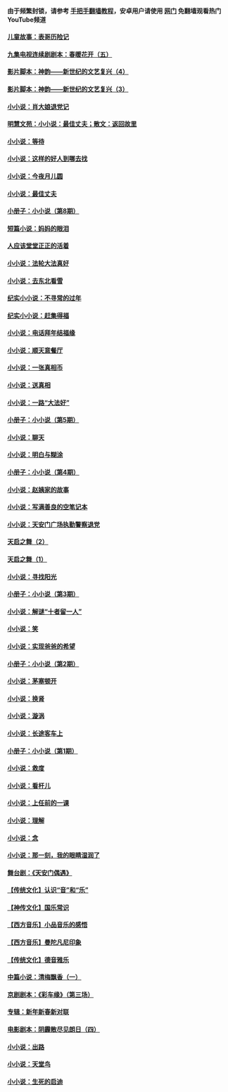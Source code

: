 #### 由于频繁封锁，请参考 [手把手翻墙教程](https://github.com/gfw-breaker/guides/wiki/)，安卓用户请使用 [网门](https://github.com/gfw-breaker/nogfw/blob/master/dl.md?t=05170900) 免翻墙观看热门YouTube频道 

#### [儿童故事：表哥历险记](../pages/328/383535.md?t=05170900) 

#### [九集电视连续剧剧本：春暖花开（五）](../pages/328/275919.md?t=05170900) 

#### [影片脚本：神韵——新世纪的文艺复兴（4）](../pages/328/266089.md?t=05170900) 

#### [影片脚本：神韵——新世纪的文艺复兴（3）](../pages/328/266087.md?t=05170900) 

#### [小小说：肖大娘退党记](../pages/328/239807.md?t=05170900) 

#### [明慧文苑：小小说：最佳丈夫；散文：返回故里](../pages/328/3439.md?t=05170900) 

#### [小小说：等待](../pages/328/223927.md?t=05170900) 

#### [小小说：这样的好人到哪去找](../pages/328/209396.md?t=05170900) 

#### [小小说：今夜月儿圆](../pages/328/193588.md?t=05170900) 

#### [小小说：最佳丈夫](../pages/328/190938.md?t=05170900) 

#### [小册子：小小说（第8期）](../pages/328/188202.md?t=05170900) 

#### [短篇小说：妈妈的眼泪](../pages/328/187712.md?t=05170900) 

#### [人应该堂堂正正的活着](../pages/328/182430.md?t=05170900) 

#### [小小说：法轮大法真好](../pages/328/174669.md?t=05170900) 

#### [小小说：去东北看雪](../pages/328/173882.md?t=05170900) 

#### [纪实小小说：不寻常的过年](../pages/328/173187.md?t=05170900) 

#### [纪实小小说：赶集得福](../pages/328/172652.md?t=05170900) 

#### [小小说：电话拜年结福缘](../pages/328/172533.md?t=05170900) 

#### [小小说：顺天意餐厅](../pages/328/170182.md?t=05170900) 

#### [小小说：一张真相币](../pages/328/169410.md?t=05170900) 

#### [小小说：送真相](../pages/328/166713.md?t=05170900) 

#### [小小说：一路“大法好”](../pages/328/162016.md?t=05170900) 

#### [小册子：小小说（第5期）](../pages/328/161131.md?t=05170900) 

#### [小小说：聊天](../pages/328/159640.md?t=05170900) 

#### [小小说：明白与糊涂](../pages/328/158101.md?t=05170900) 

#### [小册子：小小说（第4期）](../pages/328/158006.md?t=05170900) 

#### [小小说：赵姨家的故事](../pages/328/157843.md?t=05170900) 

#### [小小说：写满善良的空笔记本](../pages/328/157382.md?t=05170900) 

#### [小小说：天安门广场执勤警察退党](../pages/328/156982.md?t=05170900) 

#### [天启之舞（2）](../pages/328/153440.md?t=05170900) 

#### [天启之舞（1）](../pages/328/153439.md?t=05170900) 

#### [小小说：寻找阳光](../pages/328/153065.md?t=05170900) 

#### [小册子：小小说（第3期）](../pages/328/151715.md?t=05170900) 

#### [小小说：解谜“十者留一人”](../pages/328/148967.md?t=05170900) 

#### [小小说：笑](../pages/328/148905.md?t=05170900) 

#### [小小说：实现爸爸的希望](../pages/328/148096.md?t=05170900) 

#### [小册子：小小说（第2期）](../pages/328/147214.md?t=05170900) 

#### [小小说：茅塞顿开](../pages/328/147030.md?t=05170900) 

#### [小小说：换肾](../pages/328/146770.md?t=05170900) 

#### [小小说：漩涡](../pages/328/146683.md?t=05170900) 

#### [小小说：长途客车上](../pages/328/145076.md?t=05170900) 

#### [小册子：小小说（第1期）](../pages/328/143963.md?t=05170900) 

#### [小小说：救度](../pages/328/143927.md?t=05170900) 

#### [小小说：看杆儿](../pages/328/142137.md?t=05170900) 

#### [小小说：上任前的一课](../pages/328/140808.md?t=05170900) 

#### [小小说：理解](../pages/328/140476.md?t=05170900) 

#### [小小说：念](../pages/328/139513.md?t=05170900) 

#### [小小说：那一刻，我的眼睛湿润了](../pages/328/138476.md?t=05170900) 

#### [舞台剧：《天安门偶遇》](../pages/328/117155.md?t=05170900) 

#### [【传统文化】认识“音”和“乐”](../pages/328/108667.md?t=05170900) 

#### [【神传文化】国乐常识](../pages/328/104225.md?t=05170900) 

#### [【西方音乐】小品音乐的感悟](../pages/328/102924.md?t=05170900) 

#### [【西方音乐】曼陀凡尼印象](../pages/328/102922.md?t=05170900) 

#### [【传统文化】德音雅乐](../pages/328/102923.md?t=05170900) 

#### [中篇小说：清梅飘香（一）](../pages/328/101058.md?t=05170900) 

#### [京剧剧本：《彩车缘》（第三场）](../pages/328/96434.md?t=05170900) 

#### [专辑：新年新春新对联](../pages/328/94991.md?t=05170900) 

#### [电影剧本：阴霾散尽见朗日（四）](../pages/328/87081.md?t=05170900) 

#### [小小说：出路](../pages/328/84848.md?t=05170900) 

#### [小小说：天堂鸟](../pages/328/83084.md?t=05170900) 

#### [小小说：生死的启迪](../pages/328/70977.md?t=05170900) 

